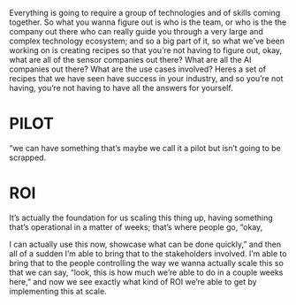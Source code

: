 Everything is going to require a group of technologies and of skills coming together. So what you wanna figure out is who is the team, or who is the the company out there who can really guide you through a very large and complex technology ecosystem; and so a big part of it, so what we’ve been working on is creating recipes so that you’re not having to figure out, okay, what are all of the sensor companies out there? What are all the AI companies out there? What are the use cases involved? Heres a set of recipes that we have seen have success in your industry, and so you’re not having, you’re not having to have all the answers for yourself.

# PILOT
“we can have something that’s maybe we call it a pilot but isn’t going  to be scrapped.

# ROI
It’s actually the foundation for us scaling this thing up, having something that’s operational in a matter of weeks; 
that’s where people go, “okay, 

I can actually use this now, showcase what can be done quickly,” and then all of a sudden 
I’m able to bring that to the stakeholders involved. 
I’m able to bring that to the people controlling the way we wanna actually scale this so that we can say, 
“look, this is how much we’re able to do in a couple weeks here,” 
and now we see exactly what kind of ROI we’re able to get by implementing this at scale.
